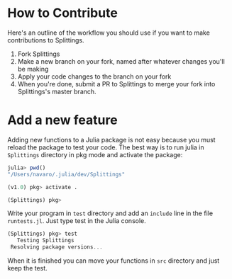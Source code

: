# How to Contribute

Here's an outline of the workflow you should use if you want to make 
contributions to Splittings.

1. Fork Splittings
2. Make a new branch on your fork, named after whatever changes you'll be making
3. Apply your code changes to the branch on your fork
4. When you're done, submit a PR to Splittings to merge your fork into 
   Splittings's master branch.


# Add a new feature 

Adding new functions to a Julia package is not easy because you must reload
the package to test your code. The best way is to run julia in
`Splittings` directory in pkg mode and activate the package:

```julia
julia> pwd()
"/Users/navaro/.julia/dev/Splittings"

(v1.0) pkg> activate .

(Splittings) pkg>
```

Write your program in `test` directory and add an `include` line in the
file `runtests.jl`. Just type test in the Julia console.

```julia
(Splittings) pkg> test
   Testing Splittings
 Resolving package versions...
```

When it is finished you can move your functions in `src` directory and just keep
the test.

